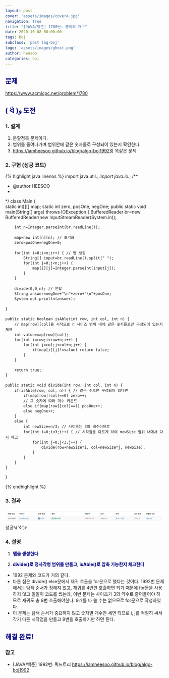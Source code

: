 ```yaml
---
layout: post
cover: 'assets/images/cover4.jpg'
navigation: True
title: "[JAVA/백준] 1780번: 종이의 개수"
date: 2020-10-08 00:00:00
tags: boj
subclass: 'post tag-boj'
logo: 'assets/images/ghost.png'
author: heesoo
categories: boj
---
```

## <span style="color:navy">문제</span>
<https://www.acmicpc.net/problem/1780>

## <span style="color:navy">( ᐛ )و 도전</span>

### 1. 설계
1. 분할정복 문제이다.
2. 범위를 줄여나가며 범위안에 같은 숫자들로 구성되어 있는지 확인한다.
3. <https://iamheesoo.github.io/blog/algo-boj1992>랑 똑같은 문제

### 2. 구현 (성공 코드)
{% highlight java linenos %}
import java.util.*;
import java.io.*;
/**
 * @author HEESOO
 *
 */
class Main {	
	static int[][] map;
	static int zero, posOne, negOne;
	public static void main(String[] args) throws IOException {
		BufferedReader br=new BufferedReader(new InputStreamReader(System.in));
		
		int n=Integer.parseInt(br.readLine());
        
		map=new int[n][n]; // 초기화
		zero=posOne=negOne=0;
        
		for(int i=0;i<n;i++) { // 맵 생성
			String[] input=br.readLine().split(" ");
			for(int j=0;j<n;j++) {
				map[i][j]=Integer.parseInt(input[j]);
			}
		}
		
		divide(0,0,n); // 분할
		String answer=negOne+"\n"+zero+"\n"+posOne;
		System.out.println(answer);
		
	}

	public static boolean isAble(int row, int col, int n) {
        // map[row][col]을 시작으로 n 사이즈 범위 내에 같은 숫자들로만 구성되어 있는지 체크
		int value=map[row][col];
		for(int i=row;i<row+n;i++) {
			for(int j=col;j<col+n;j++) {
				if(map[i][j]!=value) return false;
			}
		}
		
		return true;
	}
	
	public static void divide(int row, int col, int n) {
		if(isAble(row, col, n)) { // 같은 수로만 구성되어 있다면
			if(map[row][col]==0) zero++;
            // 그 숫자에 따라 개수 카운드
			else if(map[row][col]==1) posOne++;
			else negOne++;
		}
		else {
			int newSize=n/3; // 사이즈는 3의 배수이므로
			for(int i=0;i<3;i++) { // 시작점을 다르게 하여 newSize 범위 내에서 다시 체크
				for(int j=0;j<3;j++) {
					divide(row+newSize*i, col+newSize*j, newSize);
				}
			}
		}
	}
}

{% endhighlight %}

### 3. 결과
![실행결과](./assets/images/201008_2.PNG)
성공٩(˘◊˘)۶  

### 4. 설명
1. **<span style="color:navy">맵을 생성한다</span>**  

2. **<span style="color:navy">divide()로 정사각형 범위를 만들고, isAble()로 압축 가능한지 체크한다</span>** 
- 1992 문제와 코드가 거의 같다.
- 다른 점은 divide() else문에서 재귀 호출을 for문으로 했다는 것이다. 1992번 문제에서는 탐색 순서가 정해져 있고, 재귀를 4번만 호출하면 되기 때문에 for문을 사용하지 않고 일일이 코드를 썼는데, 이번 문제는 사이즈가 3의 약수로 줄어들어야 하므로 재귀도 총 9번 호출해야한다. 9개를 다 쓸 수는 없으므로 for문으로 작성하였다.
- 이 문제는 탐색 순서가 중요하지 않고 숫자별 개수만 세면 되므로 i, j를 적절히 써서 각기 다른 시작점을 만들고 9번을 호출하기만 하면 된다.

## <span style="color:navy">해결 완료!</span>

### 참고
- [JAVA/백준] 1992번: 쿼드트리 <https://iamheesoo.github.io/blog/algo-boj1992>
